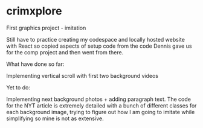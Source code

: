# crimxplore
First graphics project - imitation

Still have to practice creating my codespace and locally hosted website with React
so copied aspects of setup code from the code Dennis gave us for the comp project 
and then went from there.

What have done so far: 

Implementing vertical scroll with first two background videos

Yet to do:

Implementing next background photos + adding paragraph text.
The code for the NYT article is extremely detailed with a bunch of different 
classes for each background image, trying to figure out how I am going to imitate 
while simplifying so mine is not as extensive. 



